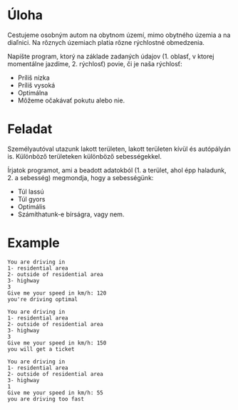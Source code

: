# Úloha
Cestujeme osobným autom na obytnom území, mimo obytného územia a na diaľnici.
Na rôznych územiach platia rôzne rýchlostné obmedzenia.

Napíšte program, ktorý na základe zadaných údajov (1. oblasť, v ktorej momentálne jazdíme, 2. rýchlosť) povie, či je naša rýchlosť:
- Príliš nízka
- Príliš vysoká
- Optimálna
- Môžeme očakávať pokutu alebo nie.

# Feladat
Személyautóval utazunk lakott területen, lakott területen kívül és autópályán is.
Különböző területeken különböző sebességekkel.

Írjatok programot, ami a beadott adatokból (1. a terület, ahol épp haladunk, 2. a sebesség) megmondja, hogy a sebességünk:
- Túl lassú
- Túl gyors
- Optimális
- Számíthatunk-e bírságra, vagy nem.

# Example
```
You are driving in
1- residential area
2- outside of residential area
3- highway
3
Give me your speed in km/h: 120
you're driving optimal
```
```
You are driving in
1- residential area
2- outside of residential area
3- highway
3
Give me your speed in km/h: 150
you will get a ticket
```
```
You are driving in
1- residential area
2- outside of residential area
3- highway
1
Give me your speed in km/h: 55 
you are driving too fast
```
<!--
placeOfDriving = int(input("You are driving in\n1- residential area\n2- outside of residential area\n3- highway\n"))
speed = int(input("Give me your speed in km/h: "))

placeAndSpeed = {1:[30,50,55], 2:[60,90,99], 3:[80,130,139]}[placeOfDriving]
if(0<=speed<=placeAndSpeed[0]):
    print("you are too slow")
elif(placeAndSpeed[0]<=speed<=placeAndSpeed[1]):
    print("you're driving optimal")
elif(placeAndSpeed[1]<=speed<=placeAndSpeed[2]):
    print("you are driving too fast")
else:
    print("you will get a ticket")
-->
